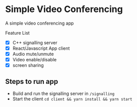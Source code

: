 # Simple Video Conferencing
A simple video conferencing app

Feature List
- [x] C++ signalling server
- [x] React/Javascript App client
- [x] Audio mute/unmute
- [x] Video enable/disable
- [x] screen sharing

## Steps to run app
- Build and run the signalling server in `/signalling` 
- Start the client `cd client && yarn install && yarn start`


